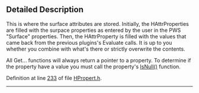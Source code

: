 ## Detailed Description

This is where the surface attributes are stored. Initially, the HAttrProperties are filled with the surpace properties as entered by the user in the PWS "Surface" properties. Then, the HAttrProperty is filled with the values that came back from the previous plugins's Evaluate calls. It is up to you whether you combine with what's there or strictly overwrite the contents.

All Get... functions will always return a pointer to a property. To determine if the property have a value you must call the property's <a href="classHProperty.md#bbdda942caac43d3abb79c31ec881793" class="el">IsNull()</a> function.

Definition at line <a href="HPropert_8h-source.md#l00233" class="el">233</a> of file <a href="HPropert_8h-source.md" class="el">HPropert.h</a>.

------------------------------------------------------------------------

